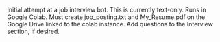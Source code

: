 Initial attempt at a job interview bot. This is currently text-only.
Runs in Google Colab. 
Must create job_posting.txt and My_Resume.pdf on the Google Drive linked to the colab instance.
Add questions to the Interview section, if desired.
